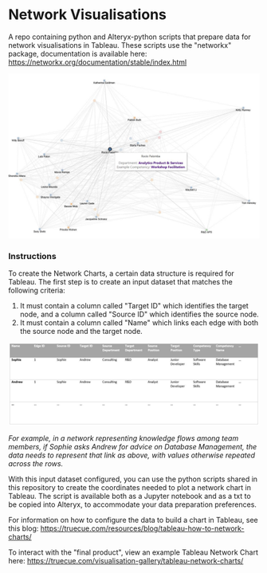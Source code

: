 # Network Visualisations
A repo containing python and Alteryx-python scripts that prepare data for network visualisations in Tableau.
These scripts use the "networkx" package, documentation is available here: https://networkx.org/documentation/stable/index.html

![Network Screenshot - Filtered](images/Network%20Screenshot%20-%20Filtered.JPG)

### Instructions
To create the Network Charts, a certain data structure is required for Tableau. The first step is to create an input dataset that matches the following criteria:
  1. It must contain a column called "Target ID" which identifies the target node, and a column called "Source ID" which identifies the source node.
  2. It must contain a column called "Name" which links each edge with both the source node and the target node.

![Example Data Structure](images/Example%20Data%20Structure.JPG)

*For example, in a network representing knowledge flows among team members, if Sophie asks Andrew for advice on Database Management, the data needs to represent that link as above, with values otherwise repeated across the rows.*

With this input dataset configured, you can use the python scripts shared in this repository to create the coordinates needed to plot a network chart in Tableau. The script is available both as a Jupyter notebook and as a txt to be copied into Alteryx, to accommodate your data preparation preferences.

For information on how to configure the data to build a chart in Tableau, see this blog:
https://truecue.com/resources/blog/tableau-how-to-network-charts/

To interact with the "final product", view an example Tableau Network Chart here:
https://truecue.com/visualisation-gallery/tableau-network-charts/

